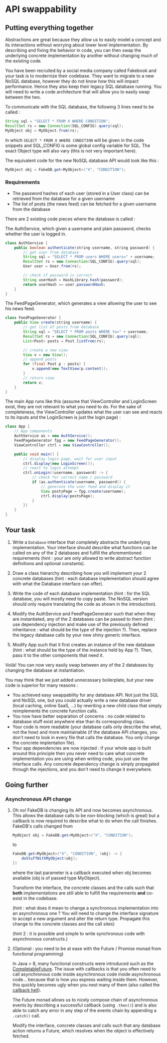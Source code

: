 # API swappability
## Putting everything together

Abstractions are great because they allow us to easily model a concept and its interactions without worrying about lower level implementation. By describing and fixing the behavior in code, you can then swap the underlying concrete implementation by another without changing much of the existing code.

You have been recruited by a social media company called Fakebook and your task is to modernize their codebase. They want to migrate to a new NoSQL database, however they do not know how this will impact performance. Hence they also keep their legacy SQL database running. You will need to write a code architecture that will allow you to easily swap between the two.

To communicate with the SQL database, the following 3 lines need to be called :

```java
String sql = "SELECT * FROM X WHERE CONDITION";
ResultSet rs = new Connection(SQL_CONFIG).query(sql);
MyObject obj = MyObject.from(rs);
```

In which `SELECT * FROM X WHERE CONDITION` will be given in the code snippets and SQL_CONFIG is some global config variable for SQL. The exact Object type will also vary (this is not very important here).

The equivalent code for the new NoSQL database API would look like this :

```java
MyObject obj = FakeDB.get<MyObject>("X", "CONDITION");
```

### Requirements

- The password hashes of each user (stored in a User class) can be retrieved from the database for a given username
- The list of posts (the news feed) can be fetched for a given username from the database

There are 2 existing code pieces where the database is called :

The AuthService, which given a username and plain password, checks whether the user is logged in.

```java
class AuthService {
    public boolean authenticate(string username, string password) {
        // get user from database
        String sql = "SELECT * FROM users WHERE users=" + username;
        ResultSet rs = new Connection(SQL_CONFIG).query(sql);
        User user = User.from(rs);

        // check if password is correct
        String userHash = HashLibrary.hash(password);
        return userHash == user.passwordHash;
    }
}
```

The FeedPageGenerator, which generates a view allowing the user to see his news feed.

```java
class FeedPageGenerator {
    public View create(string username) {
        // get list of posts from database
        String sql = "SELECT * FROM posts WHERE to=" + username;
        ResultSet rs = new Connection(SQL_CONFIG).query(sql);
        List<Post> posts = Post.listFrom(rs);

        // create a new view
        View v = new View();
        // append posts
        for (final Post p : posts) {
            v.append(new TextView(p.content));
        }
        // return view
        return v;
    }
}
```

The main App runs like this (assume that ViewController and LoginScreen exist, they are not relevant to what you need to do. For the sake of completeness, the ViewController updates what the user can see and reacts to its inputs and the LoginScreen is just the login page) :

```java
class App {
    // App components
    AuthService as = new AuthService();
    FeedPageGenerator fpg = new FeedPageGenerator();
    ViewController ctrl = new ViewController();

    public void main() {
        // display login page, wait for user input
        ctrl.display(new LoginScreen());
        // react to login attempt
        ctrl.onLogin((username, password) -> {
            // check for correct name / password
            if (as.authenticate(username, password)) {
                // generate the user feed and display it
                View postsPage = fpg.create(username);
                ctrl.display(postsPage);
            }
        })
    }
}
```

## Your task

1. Write a `Database` interface that completely abstracts the underlying implementation. Your interface should describe what functions can be called on any of the 2 databases and fulfill the aforementioned requirements (hint : your are only allowed to write abstract function definitions and optional constants).

2. Draw a class hierarchy describing how you will implement your 2 concrete databases (hint : each database implementation should agree with what the Database interface can offer).

3. Write the code of each database implementation (hint : for the SQL database, you will mostly need to copy paste. The NoSQL version should only require translating the code as shown in the introduction).

4. Modify the AuthService and FeedPageGenerator such that when they are instantiated, any of the 2 databases can be passed to them (hint : use dependency injection and make use of the previously defined inheritance : what should be the type of the injection ?). Then, replace the legacy database calls by your new shiny generic interface.

5. Modify App such that it first creates an instance of the new database (hint :  what should be the type of the instance held by App ?). Then, pass it to the other components that need it.

Voilà! You can now very easily swap between any of the 2 databases by changing the database at instantiation.

You may think that we just added unnecessary boilerplate, but your new code is superior for many reasons :

- You achieved easy swappability for any database API. Not just the SQL and NoSQL one, but you could actually write a new database driver (local caching, online SaaS, ...) by rewriting a new child class that simply reimplements the concrete function calls.
- You now have better separation of concerns : no code related to database stuff exist anywhere else than its corresponding class.
- Your code is more readable (your database calls only describe the what, not the how) and more maintainable (if the database API changes, you don't need to look in every file that calls the database. You only change the concrete implentation file).
- Your app dependencies are now injected : if your whole app is built around this principle then you never need to care what concrete implementation you are using when writing code, you just use the interface calls. Any concrete dependency change is simply propagated through the injections, and you don't need to change it everywhere.

## Going further

### Asynchronous API change

1.
    Oh no! FakeDB is changing its API and now becomes asynchronous. This allows the database calls to be non-blocking (which is great) but a callback is now required to describe what to do when the call finishes. FakeDB's calls changed from

    ```java
    MyObject obj = FakeDB.get<MyObject>("X", "CONDITION");
    ```

    to

    ```java
    FakeDB.get<MyObject>("X", "CONDITION", (obj) -> {
        doStuffWithMyObject(obj);
    })
    ```

    where the last parameter is a callback executed when obj becomes available (obj is of passed type MyObject).

    Transform the interface, the concrete classes and the calls such that **both** implementations are still able to fulfill the requirements **and** co-exist in the codebase.

    (hint : what does it mean to change a synchronous implementation into an asynchronous one ? You will need to change the interface signature to accept a new argument and alter the return type. Propagate this change to the concrete classes and the call sites)

    (hint 2 : it is possible and simple to write synchronous code with asynchronous constructs.)

2.
    (Optional : you need to be at ease with the Future / Promise monad from functional programming)

    In Java > 8, many functional constructs were introduced such as the [CompletableFuture](https://docs.oracle.com/javase/8/docs/api/java/util/concurrent/CompletableFuture.html). The issue with callbacks is that you often need to call asynchronous code inside asynchronous code inside asynchronous code... because that is how you express waiting inside them. However, this quickly becomes ugly when you nest many of them (also called the [callback hell](http://callbackhell.com/)).

    The Future monad allows us to nicely compose chain of asynchronous events by describing a successful callback (using `.then()`) and is also able to catch any error in any step of the events chain by appending a `.catch()` call.

    Modify the interface, concrete classes and calls such that any database action returns a Future, which resolves when the object is effectively fetched.